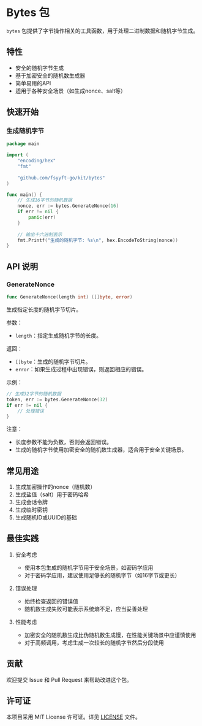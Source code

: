 # Bytes 包

`bytes` 包提供了字节操作相关的工具函数，用于处理二进制数据和随机字节生成。

## 特性

- 安全的随机字节生成
- 基于加密安全的随机数生成器
- 简单易用的API
- 适用于各种安全场景（如生成nonce、salt等）

## 快速开始

### 生成随机字节

```go
package main

import (
    "encoding/hex"
    "fmt"
    
    "github.com/fsyyft-go/kit/bytes"
)

func main() {
    // 生成16字节的随机数据
    nonce, err := bytes.GenerateNonce(16)
    if err != nil {
        panic(err)
    }
    
    // 输出十六进制表示
    fmt.Printf("生成的随机字节: %s\n", hex.EncodeToString(nonce))
}
```

## API 说明

### GenerateNonce

```go
func GenerateNonce(length int) ([]byte, error)
```

生成指定长度的随机字节切片。

参数：
- `length`：指定生成随机字节的长度。

返回：
- `[]byte`：生成的随机字节切片。
- `error`：如果生成过程中出现错误，则返回相应的错误。

示例：
```go
// 生成32字节的随机数据
token, err := bytes.GenerateNonce(32)
if err != nil {
    // 处理错误
}
```

注意：
- 长度参数不能为负数，否则会返回错误。
- 生成的随机字节使用加密安全的随机数生成器，适合用于安全关键场景。

## 常见用途

1. 生成加密操作的nonce（随机数）
2. 生成盐值（salt）用于密码哈希
3. 生成会话令牌
4. 生成临时密钥
5. 生成随机ID或UUID的基础

## 最佳实践

1. 安全考虑
   - 使用本包生成的随机字节用于安全场景，如密码学应用
   - 对于密码学应用，建议使用足够长的随机字节（如16字节或更长）

2. 错误处理
   - 始终检查返回的错误值
   - 随机数生成失败可能表示系统熵不足，应当妥善处理

3. 性能考虑
   - 加密安全的随机数生成比伪随机数生成慢，在性能关键场景中应谨慎使用
   - 对于高频调用，考虑生成一次较长的随机字节然后分段使用

## 贡献

欢迎提交 Issue 和 Pull Request 来帮助改进这个包。

## 许可证

本项目采用 MIT License 许可证。详见 [LICENSE](../LICENSE) 文件。 